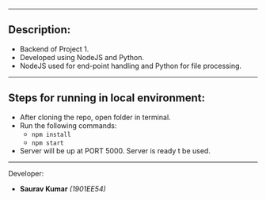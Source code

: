 ***
## Description:
* Backend of Project 1.
* Developed using NodeJS and Python.
* NodeJS used for end-point handling and Python for file processing.

---

## Steps for running in local environment:

*  After cloning the repo, open folder in terminal.
* Run the following commands:
    * ```npm install``` 
    * ```npm start``` 
* Server will be up at PORT 5000. Server is ready t be used.

---
Developer: 

* **Saurav Kumar** _(1901EE54)_
